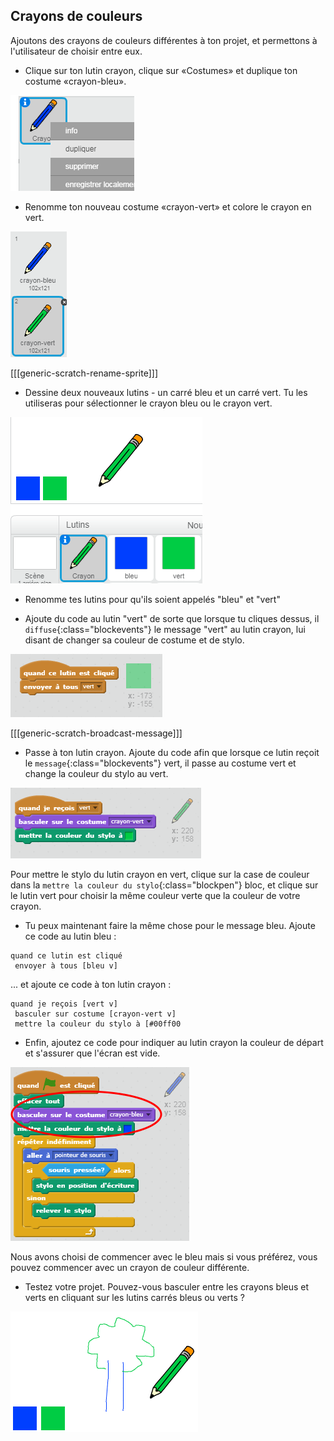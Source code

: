 ## Crayons de couleurs

Ajoutons des crayons de couleurs différentes à ton projet, et permettons à l'utilisateur de choisir entre eux.

+ Clique sur ton lutin crayon, clique sur «Costumes» et duplique ton costume «crayon-bleu».

![capture d'écran](images/paint-blue-duplicate.png)

+ Renomme ton nouveau costume «crayon-vert» et colore le crayon en vert.

![capture d'écran](images/paint-pencil-green.png)

[[[generic-scratch-rename-sprite]]]

+ Dessine deux nouveaux lutins - un carré bleu et un carré vert. Tu les utiliseras pour sélectionner le crayon bleu ou le crayon vert.

![capture d'écran](images/paint-selectors.png)

+ Renomme tes lutins pour qu'ils soient appelés "bleu" et "vert"

+ Ajoute du code au lutin "vert" de sorte que lorsque tu cliques dessus, il `diffuse`{:class="blockevents"} le message "vert" au lutin crayon, lui disant de changer sa couleur de costume et de stylo.

![Diffuser le message "green"](images/paint-broadcast-green.png)

[[[generic-scratch-broadcast-message]]]

+ Passe à ton lutin crayon. Ajoute du code afin que lorsque ce lutin reçoit le `message`{:class="blockevents"} vert, il passe au costume vert et change la couleur du stylo au vert.

![Diffuser le message "vert"](images/broadcast-green.png)

Pour mettre le stylo du lutin crayon en vert, clique sur la case de couleur dans la `mettre la couleur du stylo`{:class="blockpen"} bloc, et clique sur le lutin vert pour choisir la même couleur verte que la couleur de votre crayon.

+ Tu peux maintenant faire la même chose pour le message bleu. Ajoute ce code au lutin bleu :

```blocks
quand ce lutin est cliqué
 envoyer à tous [bleu v]
```

... et ajoute ce code à ton lutin crayon :

```blocks
quand je reçois [vert v]
 basculer sur costume [crayon-vert v]
 mettre la couleur du stylo à [#00ff00
```

+ Enfin, ajoutez ce code pour indiquer au lutin crayon la couleur de départ et s'assurer que l'écran est vide.

![Crayon de début](images/start-pencil.png)

Nous avons choisi de commencer avec le bleu mais si vous préférez, vous pouvez commencer avec un crayon de couleur différente.

+ Testez votre projet. Pouvez-vous basculer entre les crayons bleus et verts en cliquant sur les lutins carrés bleus ou verts ?

![capture d'écran](images/paint-pens-test.png)